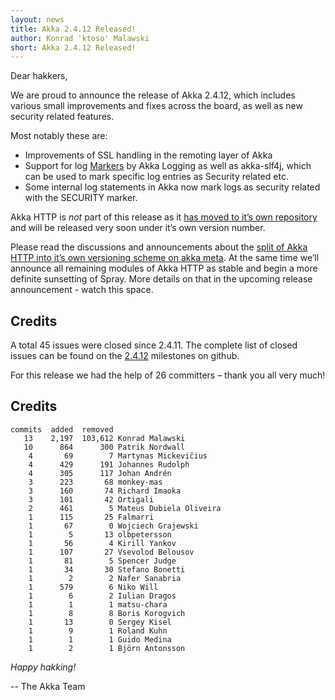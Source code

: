 ```yaml
---
layout: news
title: Akka 2.4.12 Released!
author: Konrad 'ktoso' Malawski
short: Akka 2.4.12 Released!
---
```


Dear hakkers,

We are proud to announce the release of Akka 2.4.12, which includes various small improvements and fixes across the board, as well as new security related features.

Most notably these are:

* Improvements of SSL handling in the remoting layer of Akka
* Support for log [Markers](https://github.com/akka/akka/issues/21671) by Akka Logging as well as akka-slf4j, which can be used to mark specific log entries as Security related etc.
* Some internal log statements in Akka now mark logs as security related with the SECURITY marker.

Akka HTTP is *not* part of this release as it [has moved to it’s own repository](http://github.com/akka/akka-http) and will be released very soon under it’s own version number.

Please read the discussions and announcements about the [split of Akka HTTP into it’s own versioning scheme on akka meta](https://github.com/akka/akka-meta/issues/27). At the same time we’ll announce all remaining modules of Akka HTTP as stable and begin a more definite sunsetting of Spray. More details on that in the upcoming release announcement - watch this space.

## Credits

A total 45 issues were closed since 2.4.11. 
The complete list of closed issues can be found on the [2.4.12](https://github.com/akka/akka/milestone/98?closed=1) milestones on github.

For this release we had the help of 26 committers – thank you all very much!

## Credits

~~~
commits  added  removed
   13    2,197  103,612 Konrad Malawski
   10      864      300 Patrik Nordwall
    4       69        7 Martynas Mickevičius
    4      429      191 Johannes Rudolph
    4      305      117 Johan Andrén
    3      223       68 monkey-mas
    3      160       74 Richard Imaoka
    3      101       42 Ortigali
    2      461        5 Mateus Dubiela Oliveira
    1      115       25 Falmarri
    1       67        0 Wojciech Grajewski
    1        5       13 olbpetersson
    1       56        4 Kirill Yankov
    1      107       27 Vsevolod Belousov
    1       81        5 Spencer Judge
    1       34       30 Stefano Bonetti
    1        2        2 Nafer Sanabria
    1      579        6 Niko Will
    1        6        2 Iulian Dragos
    1        1        1 matsu-chara
    1        8        8 Boris Korogvich
    1       13        0 Sergey Kisel
    1        9        1 Roland Kuhn
    1        1        1 Guido Medina
    1        2        1 Björn Antonsson
~~~

*Happy hakking!*

-- The Akka Team

